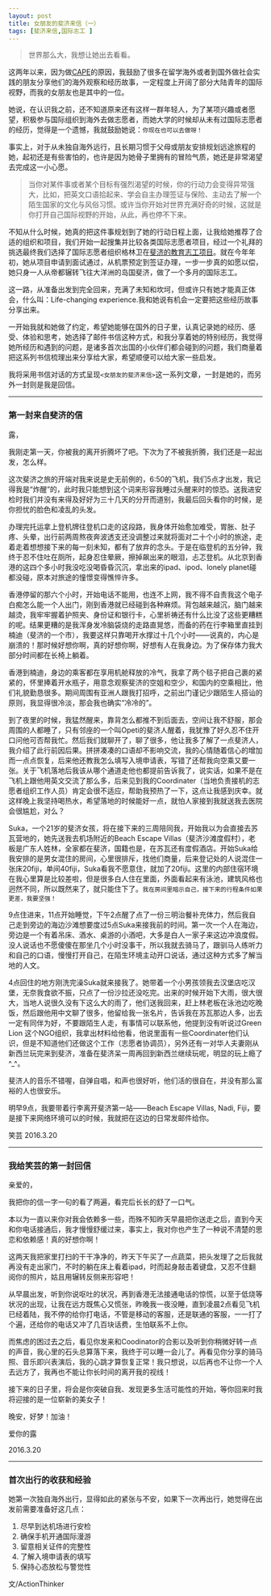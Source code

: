 ```yaml
---
layout: post
title: 女朋友的斐济来信（一）
tags: [斐济来信,国际志工 ]
---
```


>世界那么大，我想让她出去看看。

这两年以来，因为做[CAPE](http://hicape.com)的原因，我鼓励了很多在留学海外或者到国外做社会实践的朋友分享他们的海外观察和经历故事，一定程度上开阔了部分大陆青年的国际视野，而我的女朋友也是其中的一位。

她说，在认识我之前，还不知道原来还有这样一群年轻人，为了某项兴趣或者愿望，积极参与国际组织到海外去做志愿者，而她大学的时候却从未有过国际志愿者的经历，觉得是一个遗憾，我就鼓励她说：`你现在也可以去做呀！`

事实上，对于从未独自海外远行，且长期习惯于父母或朋友安排规划远途旅程的她，起初还是有些害怕的，也许是因为她骨子里拥有的冒险气质，她还是非常渴望去完成这一小心愿。

>当你对某件事或者某个目标有强烈渴望的时候，你的行动力会变得异常强大，比如，把英文口语拾起来、学会自主办理签证与保险、主动去了解一个陌生国家的文化与风俗习惯。或许当你开始对世界充满好奇的时候，这就是你打开自己国际视野的开始，从此，再也停不下来。

不知从什么时候，她真的把这件事规划到了她的行动日程上面，让我给她推荐了合适的组织和项目，我们开始一起搜集并比较各类国际志愿者项目，经过一个礼拜的挑选最终我们选择了国际志愿者组织格林卫在[斐济的教育志工项目](http://www.greenwaychina.org/index.php/zh/haiwai/oceania/fiji.html)。就在今年年初，她从项目申请到面试通过，从机票预定到签证办理，一步一步真的如愿以偿，她只身一人从帝都辗转飞往大洋洲的岛国斐济，做了一个多月的国际志工。

这一路，从准备出发到完全回来，充满了未知和坎坷，但或许只有她才能真正体会，什么叫：Life-changing experience.我和她说有机会一定要把这些经历故事分享出来。

一开始我就和她做了约定，希望她能够在国外的日子里，认真记录她的经历、感受、体验和思考，她选择了邮件书信这种方式，和我分享着她的特别经历，我觉得她所经历和遇到的问题，是诸多首次出国的小伙伴们都会碰到的问题，我们商量着把这系列书信梳理出来分享给大家，希望顺便可以给大家一些启发。

我将采用书信对话的方式呈现`<女朋友的斐济来信>`这一系列文章，一封是她的，而另外一封则是我是回信。

-------

### 第一封来自斐济的信

露，

我刚走第一天，你被我的离开折腾坏了吧。下次为了不被我折腾，我们还是一起出发，怎么样。

这次斐济之旅的开端对我来说是史无前例的，6:50的飞机，我们5点才出发，我记得我是“炸醒”的，此时我只能想到这个词来形容我睡过头醒来时的惊恐。送我进安检时我们并没有来得及好好为三十几天的分开而道别，我最后回头看你的时候，是你担忧的脸色和凌乱的头发。

办理完托运拿上登机牌往登机口走的这段路，我身体开始愈加难受，胃胀、肚子疼、头晕，出行前两周熬夜奔波透支还没调整过来就将面对二十个小时的旅途，走着走着想想接下来的每一刻未知，都有了放弃的念头。于是在临登机的五分钟，我终于忍不住吐在厕所，起身忍住晕厥，擦掉飙出来的眼泪，忐忑登机。从北京到香港的这四个多小时我没吃没喝昏昏沉沉，拿出来的ipad、ipod、lonely planet碰都没碰，原本对旅途的憧憬变得憔悴许多。

香港停留的那六个小时，开始电话不能用，也连不上网，我不得不自责我这个电子白痴怎么能一个人出门，刚到香港就已经碰到各种麻烦。背包越来越沉，脑门越来越烫，我牢牢握着护照夹、身份证和银行卡，心里祈祷还有什么比没了这些更糟糕的呢。结果更糟的是我浑身发冷脑袋烧的走路直晃悠，而备的药在行李箱里直挂到楠迪（斐济的一个市），我要这样只靠喝开水撑过十几个小时——说真的，内心是崩溃的！那时候好想你啊，真的好想你啊，好想有人在我身边。为了保存体力我大部分时间都在长椅上躺着。

香港到楠迪，身边的乘客都在享用机舱释放的冷气，我拿了两个毯子把自己裹的紧紧的，怀里捧着开水瓶子，用意念观察斐济的空姐和空少，和国内的空乘相比，他们礼貌勤恳很多。期间周围有亚洲人跟我打招呼，之前出门谨记少跟陌生人搭讪的原则，我显得很冷淡，那会我也确实“冷冷的”。

到了夜里的时候，我猛然醒来，靠背怎么都推不到后面去，空间让我不舒服，那会周围的人都睡了，只有邻座的一个叫Opeti的斐济人醒着，我犹豫了好久忍不住开口问他可否帮我忙。然后我们就聊开了，聊了很多，他让我多了解了一点斐济人，我介绍了此行前因后果。拼拼凑凑的口语却不影响交流，我的心情随着信心的增加而一点点恢复，后来他还教我怎么填写入境申请表，写错了还帮我向空乘又要一张。关于飞机落地后我该从哪个通道走他也都提前告诉我了，说实话，如果不是在飞机上跟他用英文交流了那么多，后来见到我的Coordinater（当地负责接机的志愿者组织工作人员）肯定会很不适应，帮助我预热了一下，这点让我感到庆幸。就这样晚上我坚持喝热水，希望落地的时候能好一点，就怕人家接到我就送我去医院会很尴尬，对么？

Suka，一个21岁的斐济女孩，将在接下来的三周陪同我，开始我以为会直接去苏瓦营地的，她先送我去机场附近的Beach Escape Villas（斐济沙滩度假村），老板是广东人姓林，全家都在斐济，国籍也是，在苏瓦还有度假酒店。开始Suka给我安排的是男女混住的房间，心里很排斥，找他们商量，后来登记处的人说混住一张床20fiji，单间40fiji，Suka看我不愿意住，就加了20fiji。这里的内部住宿环境在我心里算是比较差啦，但是很多白人住在里面，外面看起来有泳池，建筑风格也迥然不同，所以既然来了，就只能住下了。`我在房间里暗示自己，接下来的行程条件如果更差，我要坚强！`

9点住进来，11点开始睡觉，下午2点醒了点了一份三明治餐补充体力，然后我自己走到旁边的海边沙滩想要度过5点Suka来接我前的时间。第一次一个人在海边，旁边是一个有着吊床、酒水、桌游的小酒吧，大多是白人一家子来这边冲浪度假。没人说话也不愿傻傻在那坐几个小时没事干，所以我就去骑马了，跟驯马人练听力和自己的口语，慢慢打开自己，在陌生环境主动开口说话，通过这种方式多了解当地的人文。

4点回住的地方刚洗完澡Suka就来接我了。她带着一个小男孩领我去汉堡店吃汉堡，无奈我食欲不振，只点了一份沙拉还没吃完。出来的时候开始下大雨，很大很大，当地人说很久没有下这么大的雨了，他们送我回来，赶上林老板在泳池边吃晚饭，然后跟他用中文聊了很多，他留给我一张名片，告诉我在苏瓦那边人多，出去一定有同伴为好，不要跟陌生人走，有事情可以联系他，他提到没有听说过Green Lion 这个NGO组织，我拿出材料给他看，他说里面有一些Coordinater他们认识，但是不知道他们还做这个工作（志愿者协调员），另外还有一对华人夫妻刚从新西兰玩完来到斐济，准备在斐济呆一周再回到新西兰继续玩呢，明显的玩上瘾了^_^。

斐济人的音乐不错喔，自弹自唱，和声也很好听，他们活的很自在，并没有那么富裕的人也很安乐。

明早9点，我要带着行李离开斐济第一站——Beach Escape Villas, Nadi, Fiji，要是接下来网络环境可以的时候，我就把在这边的日常发邮件给你。


笑芸
2016.3.20

-------

### 我给笑芸的第一封回信

亲爱的，

我把你的信一字一句的看了两遍，看完后长长的舒了一口气。

本以为一直以来你对我会依赖多一些，而殊不知昨天早晨把你送走之后，直到今天和你电话接通后，我才慢慢舒缓过来，事实上，我对你也产生了一种说不清楚的思恋和依赖感！真的好想你啊！

这两天我把家里打扫的干干净净的，昨天下午买了一点蔬菜，把头发理了之后我就再没有走出家门，不时的躺在床上看着ipad，时而起身敲击着键盘，又忍不住翻阅你的照片，姑且用辗转反侧来形容吧！

从早晨出发，听到你说呕吐的状况，再到香港无法接通电话的惊慌，以至于低烧等状况的出现，让我在远方既焦心又慌张，昨晚我一夜没睡，直到凌晨2点看见飞机已经着陆，我不停的给你打电话，不管是移动的客服，还是联通的客服，一一打了个遍，还给你的电话又冲了几百块话费，生怕联系不上你。

而焦虑的困过去之后，看见你发来和Coodinator的合影以及听到你稍微好转一点的声音，我心里的石头总算落下来，我终于可以睡一会儿了。再看见你分享的骑马照、音乐即兴表演后，我的心跳才算恢复正常！我只想说，以后再也不让你一个人去远方了，我再也不能让你长时间的离开我的视线！

接下来的日子里，将会是你突破自我、发现更多生活可能性的开始，等你回来时我将迎接的是一位崭新的美女子！

晚安，好梦！加油！

爱你的露

2016.3.20

-------

### 首次出行的收获和经验
她第一次独自海外出行，显得如此的紧张与不安，如果下一次再出行，她觉得在出发前需要准备好这几点：

1. 尽早到达机场进行安检
2. 确保手机开通国际漫游
3. 留意相关证件的完整性
4. 了解入境申请表的填写
5. 保持心态放松与警觉性



文/ActionThinker

